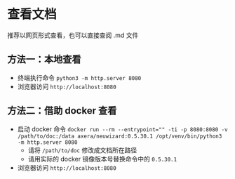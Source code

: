 # 查看文档
推荐以网页形式查看，也可以直接查阅 .md 文件

## 方法一：本地查看
* 终端执行命令 `python3 -m http.server 8080`
* 浏览器访问 `http://localhost:8080`

## 方法二：借助 docker 查看
* 启动 docker 命令 `docker run --rm --entrypoint="" -ti -p 8080:8080 -v /path/to/doc:/data axera/neuwizard:0.5.30.1 /opt/venv/bin/python3  -m http.server 8080`
  * 请将 `/path/to/doc` 修改成文档所在路径
  * 请用实际的 docker 镜像版本号替换命令中的 `0.5.30.1`
* 浏览器访问 `http://localhost:8080`
